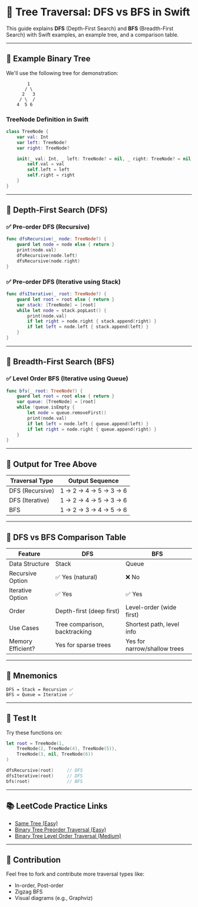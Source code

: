 # 🌳 Tree Traversal: DFS vs BFS in Swift

This guide explains **DFS** (Depth-First Search) and **BFS** (Breadth-First Search) with Swift examples, an example tree, and a comparison table.

---

## 🔰 Example Binary Tree

We'll use the following tree for demonstration:

```
        1
       / \
      2   3
     / \  /
    4  5 6

```

### TreeNode Definition in Swift
```swift
class TreeNode {
    var val: Int
    var left: TreeNode?
    var right: TreeNode?

    init(_ val: Int, _ left: TreeNode? = nil, _ right: TreeNode? = nil) {
        self.val = val
        self.left = left
        self.right = right
    }
}
```

---

## 🔎 Depth-First Search (DFS)

### ✅ Pre-order DFS (Recursive)
```swift
func dfsRecursive(_ node: TreeNode?) {
    guard let node = node else { return }
    print(node.val)
    dfsRecursive(node.left)
    dfsRecursive(node.right)
}
```

### ✅ Pre-order DFS (Iterative using Stack)
```swift
func dfsIterative(_ root: TreeNode?) {
    guard let root = root else { return }
    var stack: [TreeNode] = [root]
    while let node = stack.popLast() {
        print(node.val)
        if let right = node.right { stack.append(right) }
        if let left = node.left { stack.append(left) }
    }
}
```

---

## 📶 Breadth-First Search (BFS)

### ✅ Level Order BFS (Iterative using Queue)
```swift
func bfs(_ root: TreeNode?) {
    guard let root = root else { return }
    var queue: [TreeNode] = [root]
    while !queue.isEmpty {
        let node = queue.removeFirst()
        print(node.val)
        if let left = node.left { queue.append(left) }
        if let right = node.right { queue.append(right) }
    }
}
```

---

## 🔁 Output for Tree Above

| Traversal Type | Output Sequence       |
|----------------|-----------------------|
| DFS (Recursive)| 1 → 2 → 4 → 5 → 3 → 6 |
| DFS (Iterative)| 1 → 2 → 4 → 5 → 3 → 6 |
| BFS            | 1 → 2 → 3 → 4 → 5 → 6 |

---

## 🧠 DFS vs BFS Comparison Table

| Feature           | DFS                          | BFS                         |
|-------------------|-------------------------------|------------------------------|
| Data Structure     | Stack                        | Queue                        |
| Recursive Option   | ✅ Yes (natural)             | ❌ No                        |
| Iterative Option   | ✅ Yes                       | ✅ Yes                       |
| Order              | Depth-first (deep first)     | Level-order (wide first)     |
| Use Cases          | Tree comparison, backtracking| Shortest path, level info    |
| Memory Efficient?  | Yes for sparse trees         | Yes for narrow/shallow trees |

---

## 🧠 Mnemonics

```
DFS = Stack = Recursion ✅
BFS = Queue = Iterative ✅
```

---

## 🧪 Test It

Try these functions on:

```swift
let root = TreeNode(1,
    TreeNode(2, TreeNode(4), TreeNode(5)),
    TreeNode(3, nil, TreeNode(6))
)

dfsRecursive(root)     // DFS
dfsIterative(root)     // DFS
bfs(root)              // BFS
```

---

## 📚 LeetCode Practice Links

- [Same Tree (Easy)](https://leetcode.com/problems/same-tree/)
- [Binary Tree Preorder Traversal (Easy)](https://leetcode.com/problems/binary-tree-preorder-traversal/)
- [Binary Tree Level Order Traversal (Medium)](https://leetcode.com/problems/binary-tree-level-order-traversal/)

---

## 👋 Contribution

Feel free to fork and contribute more traversal types like:
- In-order, Post-order
- Zigzag BFS
- Visual diagrams (e.g., Graphviz)
